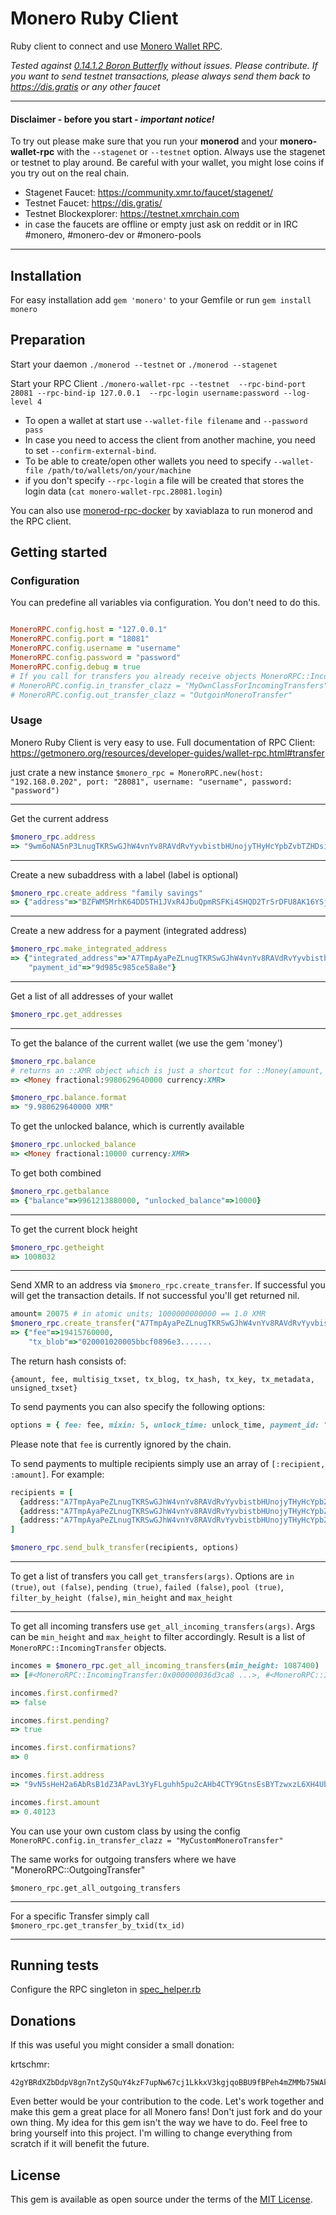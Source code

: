 # Monero Ruby Client

Ruby client to connect and use [Monero Wallet RPC](https://getmonero.org/resources/developer-guides/wallet-rpc.html).

*Tested against [0.14.1.2 Boron Butterfly](https://web.getmonero.org/downloads/) without issues. Please contribute. If you want to send testnet transactions, please always send them back to https://dis.gratis or any other faucet*

---
#### Disclaimer - before you start - *important notice!*
To try out please make sure that you run your **monerod** and your **monero-wallet-rpc** with the `--stagenet` or `--testnet` option. Always use the stagenet or testnet to play around. Be careful with your wallet, you might lose coins if you try out on the real chain.

- Stagenet Faucet: https://community.xmr.to/faucet/stagenet/
- Testnet Faucet: https://dis.gratis/
- Testnet Blockexplorer: https://testnet.xmrchain.com
- in case the faucets are offline or empty just ask on reddit or in IRC #monero, #monero-dev or #monero-pools
---

## Installation
For easy installation add `gem 'monero'` to your Gemfile or run `gem install monero`

## Preparation
Start your daemon `./monerod --testnet` or `./monerod --stagenet`

Start your RPC Client `./monero-wallet-rpc --testnet  --rpc-bind-port 28081 --rpc-bind-ip 127.0.0.1  --rpc-login username:password --log-level 4`


- To open a wallet at start use `--wallet-file filename` and `--password pass`
- In case you need to access the client from another machine, you need to set `--confirm-external-bind`.
- To be able to create/open other wallets you need to specify `--wallet-file /path/to/wallets/on/your/machine`
- if you don't specify `--rpc-login` a file will be created that stores the login data (`cat monero-wallet-rpc.28081.login`)

You can also use
[monerod-rpc-docker](https://github.com/xaviablaza/monerod-rpc-docker) by
xaviablaza to run monerod and the RPC client.

## Getting started

### Configuration
You can predefine all variables via configuration. You don't need to do this.
```ruby

MoneroRPC.config.host = "127.0.0.1"
MoneroRPC.config.port = "18081"
MoneroRPC.config.username = "username"
MoneroRPC.config.password = "password"
MoneroRPC.config.debug = true
# If you call for transfers you already receive objects MoneroRPC::IncomingTransfer and MoneroRPC::OutgoingTransfer. However, you can use your own classes.
# MoneroRPC.config.in_transfer_clazz = "MyOwnClassForIncomingTransfers"
# MoneroRPC.config.out_transfer_clazz = "OutgoinMoneroTransfer"
```

### Usage

Monero Ruby Client is very easy to use. Full documentation of RPC Client: https://getmonero.org/resources/developer-guides/wallet-rpc.html#transfer

just crate a new instance
`$monero_rpc = MoneroRPC.new(host: "192.168.0.202", port: "28081", username: "username", password: "password")`

---
Get the current address
```ruby
$monero_rpc.address
=> "9wm6oNA5nP3LnugTKRSwGJhW4vnYv8RAVdRvYyvbistbHUnojyTHyHcYpbZvbTZHDsi4rF1EK5TiYgnCN6FWM9HjTDpKXAE"
```

---
Create a new subaddress with a label (label is optional)
```ruby
$monero_rpc.create_address "family savings"
=> {"address"=>"BZFWM5MrhK64DD5TH1JVxR4JbuQpmRSFKi4SHQD2TrSrDFU8AK16YSjN7K8WSfjAfnZeJeskBtkgr73LbPZc4vMbQr3YvHj", "address_index"=>1}
```

---
Create a new address for a payment (integrated address)
```ruby
$monero_rpc.make_integrated_address
=> {"integrated_address"=>"A7TmpAyaPeZLnugTKRSwGJhW4vnYv8RAVdRvYyvbistbHUnojyTHyHcYpbZvbTZHDsi4rF1EK5TiYgnCN6FWM9HjfufSYUchQ8hH2R272H",
    "payment_id"=>"9d985c985ce58a8e"}
```

---
Get a list of all addresses of your wallet
```ruby
$monero_rpc.get_addresses
```

---
To get the balance of the current wallet (we use the gem 'money')
```ruby
$monero_rpc.balance
# returns an ::XMR object which is just a shortcut for ::Money(amount, :xmr)
=> <Money fractional:9980629640000 currency:XMR>

$monero_rpc.balance.format
=> "9.980629640000 XMR"
```

To get the unlocked balance, which is currently available
```ruby
$monero_rpc.unlocked_balance
=> <Money fractional:10000 currency:XMR>
```

To get both combined
```ruby
$monero_rpc.getbalance
=> {"balance"=>9961213880000, "unlocked_balance"=>10000}
```

---
To get the current block height
```ruby
$monero_rpc.getheight
=> 1008032
```

---
Send XMR to an address via `$monero_rpc.create_transfer`. If successful you will get the transaction details. If not successful you'll get returned nil.

```ruby
amount= 20075 # in atomic units; 1000000000000 == 1.0 XMR
$monero_rpc.create_transfer("A7TmpAyaPeZLnugTKRSwGJhW4vnYv8RAVdRvYyvbistbHUnojyTHyHcYpbZvbTZHDsi4rF1EK5TiYgnCN6FWM9HjfwGRvbCHYCZAaKSzDx", amount)
=> {"fee"=>19415760000,
    "tx_blob"=>"020001020005bbcf0896e3.......
```

The return hash consists of:
```
{amount, fee, multisig_txset, tx_blog, tx_hash, tx_key, tx_metadata,
unsigned_txset}
```

To send payments you can also specify the following options:

```ruby
options = { fee: fee, mixin: 5, unlock_time: unlock_time, payment_id: "c7e7146b3335aa54", get_tx_key: true, priority: 0, do_not_relay: false, get_tx_hex: true}
```

Please note that `fee` is currently ignored by the chain.

To send payments to multiple recipients simply use an array of `[:recipient, :amount]`. For example:

```ruby
recipients = [
  {address:"A7TmpAyaPeZLnugTKRSwGJhW4vnYv8RAVdRvYyvbistbHUnojyTHyHcYpbZvbTZHDsi4rF1EK5TiYgnCN6FWM9HjfwGRvbCHYCZAaKSzDx" amount: 1599999},
  {address:"A7TmpAyaPeZLnugTKRSwGJhW4vnYv8RAVdRvYyvbistbHUnojyTHyHcYpbZvbTZHDsi4rF1EK5TiYgnCN6FWM9Hjftr1RgJ6RM4BMMPLUc" amount: 130000},
  {address:"A7TmpAyaPeZLnugTKRSwGJhW4vnYv8RAVdRvYyvbistbHUnojyTHyHcYpbZvbTZHDsi4rF1EK5TiYgnCN6FWM9HjfrgPgAEasYGSVhUdwe" amount: 442130000}
]

$monero_rpc.send_bulk_transfer(recipients, options)
```

---
To get a list of transfers you call `get_transfers(args)`. Options are `in (true)`, `out (false)`, `pending (true)`, `failed (false)`, `pool (true)`, `filter_by_height (false)`, `min_height` and `max_height`

---
To get all incoming transfers use `get_all_incoming_transfers(args)`. Args can be `min_height` and `max_height` to filter accordingly. Result is a list of `MoneroRPC::IncomingTransfer` objects.

```ruby
incomes = $monero_rpc.get_all_incoming_transfers(min_height: 1087400)
=> [#<MoneroRPC::IncomingTransfer:0x000000036d3ca8 ...>, #<MoneroRPC::IncomingTransfer:0x000000036d38c0 ...>, #<MoneroRPC::IncomingTransfer:0x000000036d3258 ...>, #<MoneroRPC::IncomingTransfer:0x000000036d2c90 ...> ....

incomes.first.confirmed?
=> false

incomes.first.pending?
=> true

incomes.first.confirmations?
=> 0

incomes.first.address
=> "9vN5sHeH2a6AbRsB1dZ3APavL3YyFLguhh5pu2cAHb4CTY9GtnsEsBYTzwxzL6XH4Uby2Svju8sYvZN7mDMcd6MTKDvBgVR"

incomes.first.amount
=> 0.40123
```

You can use your own custom class by using the config `MoneroRPC.config.in_transfer_clazz = "MyCustomMoneroTransfer"`

The same works for outgoing transfers where we have "MoneroRPC::OutgoingTransfer"

    $monero_rpc.get_all_outgoing_transfers


---
For a specific Transfer simply call `$monero_rpc.get_transfer_by_txid(tx_id)`

---
## Running tests

Configure the RPC singleton in
[spec_helper.rb](https://github.com/krtschmr/monero/blob/master/spec/spec_helper.rb)

## Donations
If this was useful you might consider a small donation:

krtschmr:
```
42gYBRdXZbDdpV8gn7ntZySQuY4kzF7upNw67cj1LkkxV3kgjqoBBU9fBPeh4mZMMb75WAkNisvKdehdiE3g7Awx3JSdd5Y
```

Even better would be your contribution to the code. Let's work together and make this gem a great place for all Monero fans! Don't just fork and do your own thing. My idea for this gem isn't the way we have to do. Feel free to bring yourself into this project. I'm willing to change everything from scratch if it will benefit the future.

## License
This gem is available as open source under the terms of the [MIT
License](https://opensource.org/licenses/MIT).
